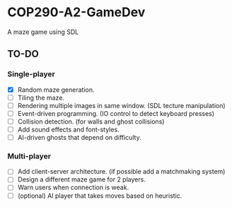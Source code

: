 # COP290-A2-GameDev

A maze game using SDL

## TO-DO

### Single-player

- [x] Random maze generation.
- [ ] Tiling the maze.
- [ ] Rendering multiple images in same window. (SDL tecture manipulation)
- [ ] Event-driven programming. (IO control to detect keyboard presses)
- [ ] Collision detection. (for walls and ghost collisions)
- [ ] Add sound effects and font-styles.
- [ ] AI-driven ghosts that depend on difficulty.

### Multi-player

- [ ] Add client-server architecture. (if possible add a matchmaking system)
- [ ] Design a different maze game for 2 players.
- [ ] Warn users when connection is weak.
- [ ] (optional) AI player that takes moves based on heuristic.
